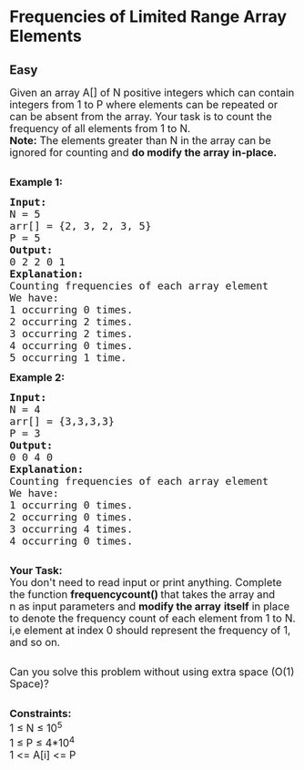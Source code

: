 # Frequencies of Limited Range Array Elements
## Easy
<div class="problems_problem_content__Xm_eO"><p><span style="font-size:18px">Given an array A[] of N&nbsp;positive integers which can contain integers from 1&nbsp;to P&nbsp;where elements can be repeated or can be absent from the array. Your task is to count the frequency of all elements from 1&nbsp;to N.</span><br>
<span style="font-size:18px"><strong>Note:</strong> The elements greater than N&nbsp;in the array can be ignored for counting and <strong>do&nbsp;modify the&nbsp;array</strong>&nbsp;<strong>in-place.</strong></span></p>

<p><br>
<span style="font-size:18px"><strong>Example 1:</strong></span></p>

<pre><span style="font-size:18px"><strong>Input:
</strong>N = 5
arr[] = {2, 3, 2, 3, 5}
P = 5
<strong>Output:
</strong>0 2 2 0 1<strong>
Explanation: </strong>
Counting frequencies of each array element
We have:
1 occurring 0 times.
2 occurring 2 times.
3 occurring 2 times.
4 occurring 0 times.
5 occurring 1 time.</span></pre>

<p><span style="font-size:18px"><strong>Example 2:</strong></span></p>

<pre><span style="font-size:18px"><strong>Input:
</strong>N = 4
arr[] = {3,3,3,3}
P = 3
<strong>Output:
</strong>0 0 4 0<strong>
Explanation: 
</strong>Counting frequencies of each array element
We have:
1 occurring 0 times.
2 occurring 0 times.
3 occurring 4 times.
4 occurring 0 times.</span></pre>

<p><br>
<span style="font-size:18px"><strong>Your Task:</strong><br>
You don't need to read input or print anything.&nbsp;</span><span style="font-size:18px">Complete the function <strong>frequencycount() </strong>that takes the array and n&nbsp;as input parameters and <strong>modify the&nbsp;array</strong> <strong>itself</strong> in place to denote the frequency count of each element from 1 to N. i,e&nbsp;element at index 0 should represent the frequency of 1, and so on.</span></p>

<p><br>
<span style="font-size:18px">Can you solve this problem without using extra space (O(1) Space)?</span></p>

<p><br>
<span style="font-size:18px"><strong>Constraints:</strong><br>
1 ≤ N&nbsp;≤ 10<sup style="">5</sup><br>
1 ≤ P&nbsp;≤ 4*10<sup style="">4</sup><sup style="">&nbsp;</sup><br>
1 &lt;= A[i] &lt;= P</span></p>
</div>